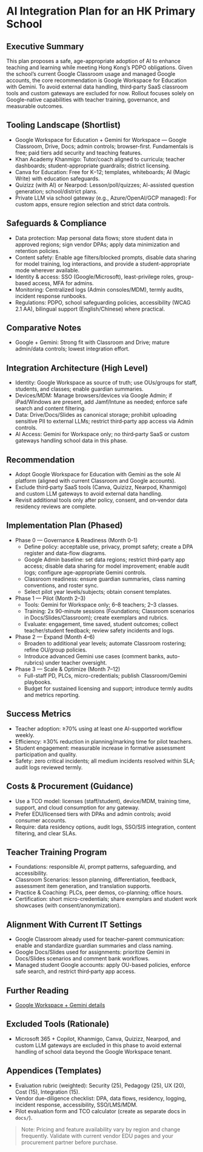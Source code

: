 # AI Integration Plan for an HK Primary School

## Executive Summary
This plan proposes a safe, age-appropriate adoption of AI to enhance teaching and learning while meeting Hong Kong’s PDPO obligations. Given the school’s current Google Classroom usage and managed Google accounts, the core recommendation is Google Workspace for Education with Gemini. To avoid external data handling, third‑party SaaS classroom tools and custom gateways are excluded for now. Rollout focuses solely on Google-native capabilities with teacher training, governance, and measurable outcomes.

## Tooling Landscape (Shortlist)
- Google Workspace for Education + Gemini for Workspace — Google Classroom, Drive, Docs; admin controls; browser-first. Fundamentals is free; paid tiers add security and teaching features.
- Khan Academy Khanmigo: Tutor/coach aligned to curricula; teacher dashboards; student-appropriate guardrails; district licensing.
- Canva for Education: Free for K–12; templates, whiteboards; AI (Magic Write) with education safeguards.
- Quizizz (with AI) or Nearpod: Lesson/poll/quizzes; AI-assisted question generation; school/district plans.
- Private LLM via school gateway (e.g., Azure/OpenAI/GCP managed): For custom apps, ensure region selection and strict data controls.

## Safeguards & Compliance
- Data protection: Map personal data flows; store student data in approved regions; sign vendor DPAs; apply data minimization and retention policies.
- Content safety: Enable age filters/blocked prompts, disable data sharing for model training, log interactions, and provide a student-appropriate mode wherever available.
- Identity & access: SSO (Google/Microsoft), least-privilege roles, group-based access, MFA for admins.
- Monitoring: Centralized logs (Admin consoles/MDM), termly audits, incident response runbooks.
- Regulations: PDPO, school safeguarding policies, accessibility (WCAG 2.1 AA), bilingual support (English/Chinese) where practical.

## Comparative Notes
- Google + Gemini: Strong fit with Classroom and Drive; mature admin/data controls; lowest integration effort.

## Integration Architecture (High Level)
- Identity: Google Workspace as source of truth; use OUs/groups for staff, students, and classes; enable guardian summaries.
- Devices/MDM: Manage browsers/devices via Google Admin; if iPad/Windows are present, add Jamf/Intune as needed; enforce safe search and content filtering.
- Data: Drive/Docs/Slides as canonical storage; prohibit uploading sensitive PII to external LLMs; restrict third‑party app access via Admin controls.
- AI Access: Gemini for Workspace only; no third‑party SaaS or custom gateways handling school data in this phase.

## Recommendation
- Adopt Google Workspace for Education with Gemini as the sole AI platform (aligned with current Classroom and Google accounts).
- Exclude third‑party SaaS tools (Canva, Quizizz, Nearpod, Khanmigo) and custom LLM gateways to avoid external data handling.
- Revisit additional tools only after policy, consent, and on‑vendor data residency reviews are complete.

## Implementation Plan (Phased)
- Phase 0 — Governance & Readiness (Month 0–1)
  - Define policy: acceptable use, privacy, prompt safety; create a DPA register and data-flow diagrams.
  - Google Admin baseline: set data regions; restrict third‑party app access; disable data sharing for model improvement; enable audit logs; configure age-appropriate Gemini controls.
  - Classroom readiness: ensure guardian summaries, class naming conventions, and roster sync.
  - Select pilot year levels/subjects; obtain consent templates.
- Phase 1 — Pilot (Month 2–3)
  - Tools: Gemini for Workspace only; 6–8 teachers; 2–3 classes.
  - Training: 2x 90-minute sessions (Foundations; Classroom scenarios in Docs/Slides/Classroom); create exemplars and rubrics.
  - Evaluate: engagement, time saved, student outcomes; collect teacher/student feedback; review safety incidents and logs.
- Phase 2 — Expand (Month 4–6)
  - Broaden to additional year levels; automate Classroom rostering; refine OU/group policies.
  - Introduce advanced Gemini use cases (comment banks, auto-rubrics) under teacher oversight.
- Phase 3 — Scale & Optimize (Month 7–12)
  - Full-staff PD, PLCs, micro-credentials; publish Classroom/Gemini playbooks.
  - Budget for sustained licensing and support; introduce termly audits and metrics reporting.

## Success Metrics
- Teacher adoption: ≥70% using at least one AI-supported workflow weekly.
- Efficiency: ≥30% reduction in planning/marking time for pilot teachers.
- Student engagement: measurable increase in formative assessment participation and quality.
- Safety: zero critical incidents; all medium incidents resolved within SLA; audit logs reviewed termly.

## Costs & Procurement (Guidance)
- Use a TCO model: licenses (staff/student), device/MDM, training time, support, and cloud consumption for any gateway.
- Prefer EDU/licensed tiers with DPAs and admin controls; avoid consumer accounts.
- Require: data residency options, audit logs, SSO/SIS integration, content filtering, and clear SLAs.

## Teacher Training Program
- Foundations: responsible AI, prompt patterns, safeguarding, and accessibility.
- Classroom Scenarios: lesson planning, differentiation, feedback, assessment item generation, and translation supports.
- Practice & Coaching: PLCs, peer demos, co-planning; office hours.
- Certification: short micro-credentials; share exemplars and student work showcases (with consent/anonymization).

## Alignment With Current IT Settings
- Google Classroom already used for teacher–parent communication: enable and standardize guardian summaries and class naming.
- Google Docs/Slides used for assignments: prioritize Gemini in Docs/Slides scenarios and comment bank workflows.
- Managed student Google accounts: apply OU-based policies, enforce safe search, and restrict third‑party app access.

## Further Reading
- [Google Workspace + Gemini details](tools/google-workspace-gemini.md)

## Excluded Tools (Rationale)
- Microsoft 365 + Copilot, Khanmigo, Canva, Quizizz, Nearpod, and custom LLM gateways are excluded in this phase to avoid external handling of school data beyond the Google Workspace tenant.

## Appendices (Templates)
- Evaluation rubric (weighted): Security (25), Pedagogy (25), UX (20), Cost (15), Integration (15).
- Vendor due-diligence checklist: DPA, data flows, residency, logging, incident response, accessibility, SSO/LMS/MDM.
- Pilot evaluation form and TCO calculator (create as separate docs in `docs/`).

> Note: Pricing and feature availability vary by region and change frequently. Validate with current vendor EDU pages and your procurement partner before purchase.
